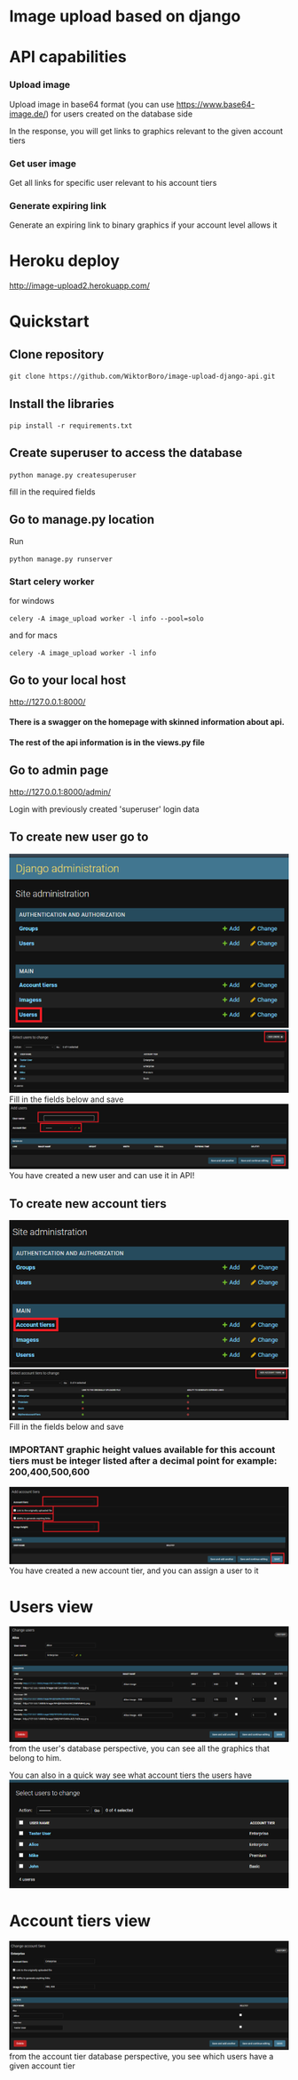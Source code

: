 # Image upload based on django

# API capabilities

### Upload image
Upload image in base64 format (you can use https://www.base64-image.de/) for users created on the database side

In the response, you will get links to graphics relevant to the given account tiers

### Get user image
Get all links for specific user relevant to his account tiers

### Generate expiring link
Generate an expiring link to binary graphics if your account level allows it

# Heroku deploy
http://image-upload2.herokuapp.com/

# Quickstart

## Clone repository
`git clone https://github.com/WiktorBoro/image-upload-django-api.git`

## Install the libraries
`pip install -r requirements.txt`

## Create superuser to access the database 
`python manage.py createsuperuser`

fill in the required fields

## Go to manage.py location
Run

`python manage.py runserver`

### Start celery worker 

for windows

`celery -A image_upload worker -l info --pool=solo`

and for macs

`celery -A image_upload worker -l info`

## Go to your local host 
http://127.0.0.1:8000/

#### There is a swagger on the homepage with skinned information about api.

#### The rest of the api information is in the views.py file

## Go to admin page

http://127.0.0.1:8000/admin/

Login with previously created 'superuser' login data

## To create new user go to
![readme_img/img.png](readme_img/img.png)
![readme_img/img_1.png](readme_img/img_1.png)
Fill in the fields below and save
![readme_img/img_2.png](readme_img/img_2.png)
You have created a new user and can use it in API!

## To create new account tiers
![readme_img/img_3.png](readme_img/img_3.png)
![readme_img/img_4.png](readme_img/img_4.png)
Fill in the fields below and save
### IMPORTANT graphic height values available for this account tiers must be integer listed after a decimal point for example: 200,400,500,600
![readme_img/img_5.png](readme_img/img_5.png)
You have created a new account tier, and you can assign a user to it

# Users view
![readme_img/img_6.png](readme_img/img_6.png)
from the user's database perspective, you can see all the graphics that belong to him.

You can also in a quick way see what account tiers the users have
![readme_img/img_7.png](readme_img/img_7.png)

# Account tiers view
![readme_img/img_8.png](readme_img/img_8.png)
from the account tier database perspective, you see which users have a given account tier
